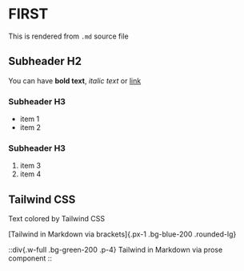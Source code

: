 # FIRST
This is rendered from `.md` source file
## Subheader H2
You can have **bold text**, _italic text_ or [link](www.google.com)
### Subheader H3
- item 1
- item 2
### Subheader H3
1. item 3
2. item 4

## Tailwind CSS

<div class="text-green-500 text-2xl">
Text colored by Tailwind CSS
</div>

[Tailwind in Markdown via brackets]{.px-1 .bg-blue-200 .rounded-lg}

::div{.w-full .bg-green-200 .p-4}
Tailwind in Markdown via prose component
::
